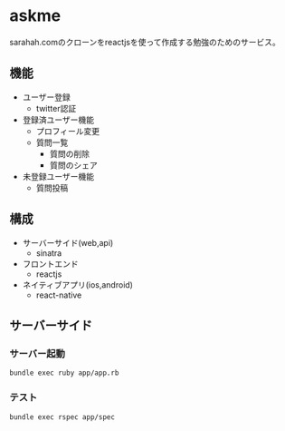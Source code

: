# askme

sarahah.comのクローンをreactjsを使って作成する勉強のためのサービス。

## 機能

- ユーザー登録
  - twitter認証
- 登録済ユーザー機能
  - プロフィール変更
  - 質問一覧
    - 質問の削除
    - 質問のシェア
- 未登録ユーザー機能
  - 質問投稿

## 構成

- サーバーサイド(web,api)
  - sinatra
- フロントエンド
  - reactjs
- ネイティブアプリ(ios,android)
  - react-native

## サーバーサイド

### サーバー起動

```
bundle exec ruby app/app.rb
```

### テスト

```
bundle exec rspec app/spec
```
